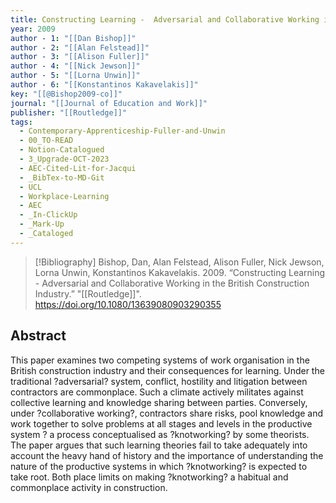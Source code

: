 ```yaml
---
title: Constructing Learning -  Adversarial and Collaborative Working in the British Construction Industry
year: 2009
author - 1: "[[Dan Bishop]]"
author - 2: "[[Alan Felstead]]"
author - 3: "[[Alison Fuller]]"
author - 4: "[[Nick Jewson]]"
author - 5: "[[Lorna Unwin]]"
author - 6: "[[Konstantinos Kakavelakis]]"
key: "[[@Bishop2009-co]]"
journal: "[[Journal of Education and Work]]"
publisher: "[[Routledge]]"
tags:
  - Contemporary-Apprenticeship-Fuller-and-Unwin
  - 00_TO-READ
  - Notion-Catalogued
  - 3_Upgrade-OCT-2023
  - AEC-Cited-Lit-for-Jacqui
  - _BibTex-to-MD-Git
  - UCL
  - Workplace-Learning
  - AEC
  - _In-ClickUp
  - _Mark-Up
  - _Cataloged
---
```


> [!Bibliography]
> Bishop, Dan, Alan Felstead, Alison Fuller, Nick Jewson, Lorna Unwin, Konstantinos Kakavelakis. 2009. “Constructing Learning -  Adversarial and Collaborative Working in the British Construction Industry.” "[[Routledge]]". https://doi.org/10.1080/13639080903290355

## Abstract
This paper examines two competing systems of work organisation in the British construction industry and their consequences for learning. Under the traditional ?adversarial? system, conflict, hostility and litigation between contractors are commonplace. Such a climate actively militates against collective learning and knowledge sharing between parties. Conversely, under ?collaborative working?, contractors share risks, pool knowledge and work together to solve problems at all stages and levels in the productive system ? a process conceptualised as ?knotworking? by some theorists. The paper argues that such learning theories fail to take adequately into account the heavy hand of history and the importance of understanding the nature of the productive systems in which ?knotworking? is expected to take root. Both place limits on making ?knotworking? a habitual and commonplace activity in construction.